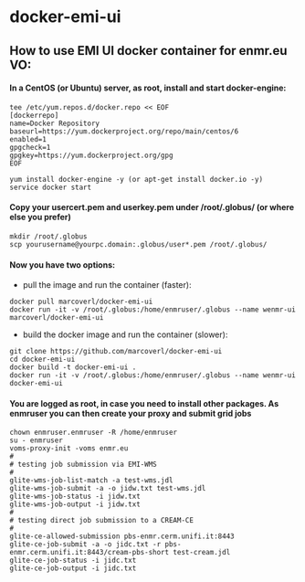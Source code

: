 # docker-emi-ui
## How to use EMI UI docker container for enmr.eu VO:
#### In a CentOS (or Ubuntu) server, as root, install and start docker-engine:
```
tee /etc/yum.repos.d/docker.repo << EOF
[dockerrepo]
name=Docker Repository
baseurl=https://yum.dockerproject.org/repo/main/centos/6
enabled=1
gpgcheck=1
gpgkey=https://yum.dockerproject.org/gpg
EOF

yum install docker-engine -y (or apt-get install docker.io -y)
service docker start
```
#### Copy your usercert.pem and userkey.pem under /root/.globus/ (or where else you prefer)
```
mkdir /root/.globus
scp yourusername@yourpc.domain:.globus/user*.pem /root/.globus/
```
#### Now you have two options:
- pull the image and run the container (faster):
```
docker pull marcoverl/docker-emi-ui
docker run -it -v /root/.globus:/home/enmruser/.globus --name wenmr-ui marcoverl/docker-emi-ui
```
- build the docker image and run the container (slower):
```
git clone https://github.com/marcoverl/docker-emi-ui
cd docker-emi-ui
docker build -t docker-emi-ui .
docker run -it -v /root/.globus:/home/enmruser/.globus --name wenmr-ui docker-emi-ui
```
#### You are logged as root, in case you need to install other packages. As enmruser you can then create your proxy and submit grid jobs
```
chown enmruser.enmruser -R /home/enmruser
su - enmruser
voms-proxy-init -voms enmr.eu
#
# testing job submission via EMI-WMS
#
glite-wms-job-list-match -a test-wms.jdl
glite-wms-job-submit -a -o jidw.txt test-wms.jdl
glite-wms-job-status -i jidw.txt
glite-wms-job-output -i jidw.txt
#
# testing direct job submission to a CREAM-CE
#
glite-ce-allowed-submission pbs-enmr.cerm.unifi.it:8443
glite-ce-job-submit -a -o jidc.txt -r pbs-enmr.cerm.unifi.it:8443/cream-pbs-short test-cream.jdl
glite-ce-job-status -i jidc.txt
glite-ce-job-output -i jidc.txt
```
